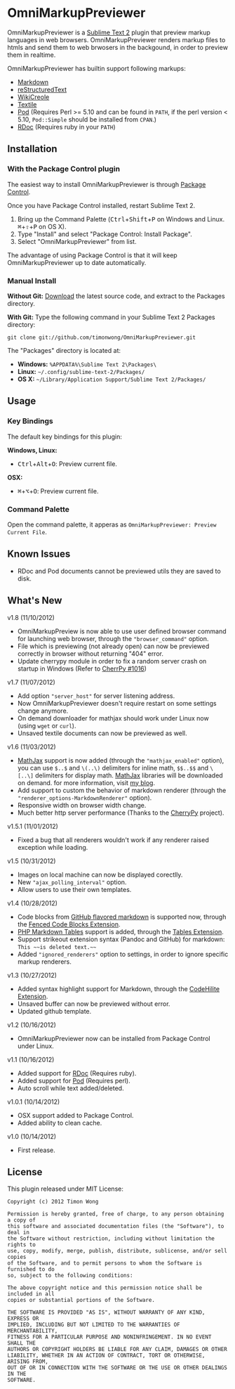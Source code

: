 OmniMarkupPreviewer
===================

OmniMarkupPreviewer is a [Sublime Text 2](http://www.sublimetext.com/2) plugin
that preview markup languages in web browsers. OmniMarkupPreviewer renders markup
files to htmls and send them to web brwosers in the backgound, in order to preview
them in realtime.

OmniMarkupPreviewer has builtin support following markups:

* [Markdown](http://daringfireball.net/projects/markdown/)
* [reStructuredText](http://docutils.sourceforge.net/rst.html)
* [WikiCreole](http://wikicreole.org/)
* [Textile](http://www.textism.com/tools/textile/)
* [Pod](http://search.cpan.org/dist/perl/pod/perlpod.pod) (Requires Perl >= 5.10
  and can be found in `PATH`, if the perl version < 5.10, `Pod::Simple` should be
  installed from `CPAN`.)
* [RDoc](http://rdoc.sourceforge.net/) (Requires ruby in your `PATH`)


Installation
------------

### With the Package Control plugin
The easiest way to install OmniMarkupPreviewer is through [Package Control].

[Package Control]: http://wbond.net/sublime_packages/package_control

Once you have Package Control installed, restart Sublime Text 2.

1. Bring up the Command Palette (<kbd>Ctrl</kbd>+<kbd>Shift</kbd>+<kbd>P</kbd>
   on Windows and Linux. <kbd>⌘</kbd>+<kbd>⇧</kbd>+<kbd>P</kbd> on OS X).
2. Type "Install" and select "Package Control: Install Package".
3. Select "OmniMarkupPreviewer" from list.

The advantage of using Package Control is that it will keep OmniMarkupPreviewer
up to date automatically.


### Manual Install
**Without Git:**
[Download](https://github.com/timonwong/OmniMarkupPreviewer) the latest source
code, and extract to the Packages directory.

**With Git:**
Type the following command in your Sublime Text 2 Packages directory:

`git clone git://github.com/timonwong/OmniMarkupPreviewer.git`

The "Packages" directory is located at:

* **Windows:**  `%APPDATA%\Sublime Text 2\Packages\`
* **Linux:**    `~/.config/sublime-text-2/Packages/`
* **OS X:**     `~/Library/Application Support/Sublime Text 2/Packages/`


Usage
-----

### Key Bindings

The default key bindings for this plugin:

**Windows, Linux:**

* <kbd>Ctrl</kbd>+<kbd>Alt</kbd>+<kbd>O</kbd>: Preview current file.

**OSX:**

* <kbd>⌘</kbd>+<kbd>⌥</kbd>+<kbd>O</kbd>: Preview current file.


### Command Palette

Open the command palette, it apperas as `OmniMarkupPreviewer: Preview Current File`.

Known Issues
------------

* RDoc and Pod documents cannot be previewed utils they are saved to disk.


What's New
----------

v1.8 (11/10/2012)

* OmniMarkupPreview is now able to use user defined browser command for launching
  web browser, through the `"browser_command"` option.
* File which is previewing (not already open) can now be previewed correctly in
  browser without returning "404" error.
* Update cherrypy module in order to fix a random server crash on startup in
  Windows (Refer to [CherrPy #1016])

[CherrPy #1016]: https://bitbucket.org/cherrypy/cherrypy/issue/1016/windowserror-error-6-the-handle-is-invalid

v1.7 (11/07/2012)

* Add option `"server_host"` for server listening address.
* Now OmniMarkupPreviewer doesn't require restart on some settings change anymore.
* On demand downloader for mathjax should work under Linux now (using `wget` or `curl`).
* Unsaved textile documents can now be previewed as well.

v1.6 (11/03/2012)

* [MathJax] support is now added (through the `"mathjax_enabled"` option), you can
  use `$..$` and `\(..\)` delimiters for inline math, `$$..$$` and `\[..\]` delimiters
  for display math. [MathJax] libraries will be downloaded on demand. for more
  information, visit [my blog](http://theo.im/blog/2012/11/03/latex-support-in-omnimarkuppreviewer/).
* Add support to custom the behavior of markdown renderer (through the
  `"renderer_options-MarkdownRenderer"` option).
* Responsive width on browser width change.
* Much better http server performance (Thanks to the [CherryPy] project).

[MathJax]: http://www.mathjax.org
[CherryPy]: http://www.cherrypy.org

v1.5.1 (11/01/2012)

* Fixed a bug that all renderers wouldn't work if any renderer raised exception
  while loading.

v1.5 (10/31/2012)

* Images on local machine can now be displayed corectlly.
* New `"ajax_polling_interval"` option.
* Allow users to use their own templates.

v1.4 (10/28/2012)

* Code blocks from [GitHub flavored markdown] is supported now, through the
  [Fenced Code Blocks Extension].
* [PHP Markdown Tables] support is added, through the [Tables Extension].
* Support strikeout extension syntax (Pandoc and GitHub) for markdown: `This ~~is deleted text.~~`
* Added `"ignored_renderers"` option to settings, in order to ignore specific
  markup renderers.

[GitHub flavored markdown]: http://github.github.com/github-flavored-markdown/
[Fenced Code Blocks Extension]: http://packages.python.org/Markdown/extensions/fenced_code_blocks.html
[PHP Markdown Tables]: http://michelf.ca/projects/php-markdown/extra/#table
[Tables Extension]: http://packages.python.org/Markdown/extensions/tables.html

v1.3 (10/27/2012)

* Added syntax highlight support for Markdown, through the [CodeHilite Extension].
* Unsaved buffer can now be previewed without error.
* Updated github template.

[CodeHilite Extension]: http://packages.python.org/Markdown/extensions/code_hilite.html

v1.2 (10/16/2012)

* OmniMarkupPreviewer now can be installed from Package Control under Linux.

v1.1 (10/16/2012)

* Added support for [RDoc](http://rdoc.sourceforge.net/) (Requires ruby).
* Added support for [Pod](http://search.cpan.org/dist/perl/pod/perlpod.pod) (Requires perl).
* Auto scroll while text added/deleted.

v1.0.1 (10/14/2012)

* OSX support added to Package Control.
* Added ability to clean cache.

v1.0 (10/14/2012)

* First release.


License
-------

This plugin released under MIT License:

    Copyright (c) 2012 Timon Wong

    Permission is hereby granted, free of charge, to any person obtaining a copy of
    this software and associated documentation files (the "Software"), to deal in
    the Software without restriction, including without limitation the rights to
    use, copy, modify, merge, publish, distribute, sublicense, and/or sell copies
    of the Software, and to permit persons to whom the Software is furnished to do
    so, subject to the following conditions:

    The above copyright notice and this permission notice shall be included in all
    copies or substantial portions of the Software.

    THE SOFTWARE IS PROVIDED "AS IS", WITHOUT WARRANTY OF ANY KIND, EXPRESS OR
    IMPLIED, INCLUDING BUT NOT LIMITED TO THE WARRANTIES OF MERCHANTABILITY,
    FITNESS FOR A PARTICULAR PURPOSE AND NONINFRINGEMENT. IN NO EVENT SHALL THE
    AUTHORS OR COPYRIGHT HOLDERS BE LIABLE FOR ANY CLAIM, DAMAGES OR OTHER
    LIABILITY, WHETHER IN AN ACTION OF CONTRACT, TORT OR OTHERWISE, ARISING FROM,
    OUT OF OR IN CONNECTION WITH THE SOFTWARE OR THE USE OR OTHER DEALINGS IN THE
    SOFTWARE.
